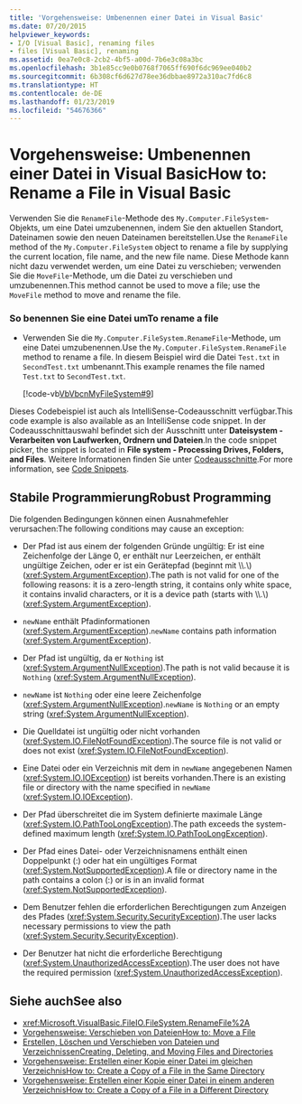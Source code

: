 ```yaml
---
title: 'Vorgehensweise: Umbenennen einer Datei in Visual Basic'
ms.date: 07/20/2015
helpviewer_keywords:
- I/O [Visual Basic], renaming files
- files [Visual Basic], renaming
ms.assetid: 0ea7e0c8-2cb2-4bf5-a00d-7b6e3c08a3bc
ms.openlocfilehash: 3b1e85cc9e0b0768f7065ff690f6dc969ee040b2
ms.sourcegitcommit: 6b308cf6d627d78ee36dbbae8972a310ac7fd6c8
ms.translationtype: HT
ms.contentlocale: de-DE
ms.lasthandoff: 01/23/2019
ms.locfileid: "54676366"
---
```

# <a name="how-to-rename-a-file-in-visual-basic"></a><span data-ttu-id="eee88-102">Vorgehensweise: Umbenennen einer Datei in Visual Basic</span><span class="sxs-lookup"><span data-stu-id="eee88-102">How to: Rename a File in Visual Basic</span></span>
<span data-ttu-id="eee88-103">Verwenden Sie die `RenameFile`-Methode des `My.Computer.FileSystem`-Objekts, um eine Datei umzubenennen, indem Sie den aktuellen Standort, Dateinamen sowie den neuen Dateinamen bereitstellen.</span><span class="sxs-lookup"><span data-stu-id="eee88-103">Use the `RenameFile` method of the `My.Computer.FileSystem` object to rename a file by supplying the current location, file name, and the new file name.</span></span> <span data-ttu-id="eee88-104">Diese Methode kann nicht dazu verwendet werden, um eine Datei zu verschieben; verwenden Sie die `MoveFile`-Methode, um die Datei zu verschieben und umzubenennen.</span><span class="sxs-lookup"><span data-stu-id="eee88-104">This method cannot be used to move a file; use the `MoveFile` method to move and rename the file.</span></span>  
  
### <a name="to-rename-a-file"></a><span data-ttu-id="eee88-105">So benennen Sie eine Datei um</span><span class="sxs-lookup"><span data-stu-id="eee88-105">To rename a file</span></span>  
  
-   <span data-ttu-id="eee88-106">Verwenden Sie die `My.Computer.FileSystem.RenameFile`-Methode, um eine Datei umzubenennen.</span><span class="sxs-lookup"><span data-stu-id="eee88-106">Use the `My.Computer.FileSystem.RenameFile` method to rename a file.</span></span> <span data-ttu-id="eee88-107">In diesem Beispiel wird die Datei `Test.txt` in `SecondTest.txt` umbenannt.</span><span class="sxs-lookup"><span data-stu-id="eee88-107">This example renames the file named `Test.txt` to `SecondTest.txt`.</span></span>  
  
     [!code-vb[VbVbcnMyFileSystem#9](../../../../visual-basic/developing-apps/programming/drives-directories-files/codesnippet/VisualBasic/how-to-rename-a-file_1.vb)]  
  
 <span data-ttu-id="eee88-108">Dieses Codebeispiel ist auch als IntelliSense-Codeausschnitt verfügbar.</span><span class="sxs-lookup"><span data-stu-id="eee88-108">This code example is also available as an IntelliSense code snippet.</span></span> <span data-ttu-id="eee88-109">In der Codeausschnittauswahl befindet sich der Ausschnitt unter **Dateisystem - Verarbeiten von Laufwerken, Ordnern und Dateien**.</span><span class="sxs-lookup"><span data-stu-id="eee88-109">In the code snippet picker, the snippet is located in **File system - Processing Drives, Folders, and Files**.</span></span> <span data-ttu-id="eee88-110">Weitere Informationen finden Sie unter [Codeausschnitte](/visualstudio/ide/code-snippets).</span><span class="sxs-lookup"><span data-stu-id="eee88-110">For more information, see [Code Snippets](/visualstudio/ide/code-snippets).</span></span>  
  
## <a name="robust-programming"></a><span data-ttu-id="eee88-111">Stabile Programmierung</span><span class="sxs-lookup"><span data-stu-id="eee88-111">Robust Programming</span></span>  
 <span data-ttu-id="eee88-112">Die folgenden Bedingungen können einen Ausnahmefehler verursachen:</span><span class="sxs-lookup"><span data-stu-id="eee88-112">The following conditions may cause an exception:</span></span>  
  
-   <span data-ttu-id="eee88-113">Der Pfad ist aus einem der folgenden Gründe ungültig: Er ist eine Zeichenfolge der Länge 0, er enthält nur Leerzeichen, er enthält ungültige Zeichen, oder er ist ein Gerätepfad (beginnt mit \\\\.\\) (<xref:System.ArgumentException>).</span><span class="sxs-lookup"><span data-stu-id="eee88-113">The path is not valid for one of the following reasons: it is a zero-length string, it contains only white space, it contains invalid characters, or it is a device path (starts with \\\\.\\) (<xref:System.ArgumentException>).</span></span>  
  
-   <span data-ttu-id="eee88-114">`newName` enthält Pfadinformationen (<xref:System.ArgumentException>).</span><span class="sxs-lookup"><span data-stu-id="eee88-114">`newName` contains path information (<xref:System.ArgumentException>).</span></span>  
  
-   <span data-ttu-id="eee88-115">Der Pfad ist ungültig, da er `Nothing` ist (<xref:System.ArgumentNullException>).</span><span class="sxs-lookup"><span data-stu-id="eee88-115">The path is not valid because it is `Nothing` (<xref:System.ArgumentNullException>).</span></span>  
  
-   <span data-ttu-id="eee88-116">`newName` ist `Nothing` oder eine leere Zeichenfolge (<xref:System.ArgumentNullException>).</span><span class="sxs-lookup"><span data-stu-id="eee88-116">`newName` is `Nothing` or an empty string (<xref:System.ArgumentNullException>).</span></span>  
  
-   <span data-ttu-id="eee88-117">Die Quelldatei ist ungültig oder nicht vorhanden (<xref:System.IO.FileNotFoundException>).</span><span class="sxs-lookup"><span data-stu-id="eee88-117">The source file is not valid or does not exist (<xref:System.IO.FileNotFoundException>).</span></span>  
  
-   <span data-ttu-id="eee88-118">Eine Datei oder ein Verzeichnis mit dem in `newName` angegebenen Namen (<xref:System.IO.IOException>) ist bereits vorhanden.</span><span class="sxs-lookup"><span data-stu-id="eee88-118">There is an existing file or directory with the name specified in `newName` (<xref:System.IO.IOException>).</span></span>  
  
-   <span data-ttu-id="eee88-119">Der Pfad überschreitet die im System definierte maximale Länge (<xref:System.IO.PathTooLongException>).</span><span class="sxs-lookup"><span data-stu-id="eee88-119">The path exceeds the system-defined maximum length (<xref:System.IO.PathTooLongException>).</span></span>  
  
-   <span data-ttu-id="eee88-120">Der Pfad eines Datei- oder Verzeichnisnamens enthält einen Doppelpunkt (:) oder hat ein ungültiges Format (<xref:System.NotSupportedException>).</span><span class="sxs-lookup"><span data-stu-id="eee88-120">A file or directory name in the path contains a colon (:) or is in an invalid format (<xref:System.NotSupportedException>).</span></span>  
  
-   <span data-ttu-id="eee88-121">Dem Benutzer fehlen die erforderlichen Berechtigungen zum Anzeigen des Pfades (<xref:System.Security.SecurityException>).</span><span class="sxs-lookup"><span data-stu-id="eee88-121">The user lacks necessary permissions to view the path (<xref:System.Security.SecurityException>).</span></span>  
  
-   <span data-ttu-id="eee88-122">Der Benutzer hat nicht die erforderliche Berechtigung (<xref:System.UnauthorizedAccessException>).</span><span class="sxs-lookup"><span data-stu-id="eee88-122">The user does not have the required permission (<xref:System.UnauthorizedAccessException>).</span></span>  
  
## <a name="see-also"></a><span data-ttu-id="eee88-123">Siehe auch</span><span class="sxs-lookup"><span data-stu-id="eee88-123">See also</span></span>
- <xref:Microsoft.VisualBasic.FileIO.FileSystem.RenameFile%2A>
- [<span data-ttu-id="eee88-124">Vorgehensweise: Verschieben von Dateien</span><span class="sxs-lookup"><span data-stu-id="eee88-124">How to: Move a File</span></span>](../../../../visual-basic/developing-apps/programming/drives-directories-files/how-to-move-a-file.md)
- [<span data-ttu-id="eee88-125">Erstellen, Löschen und Verschieben von Dateien und Verzeichnissen</span><span class="sxs-lookup"><span data-stu-id="eee88-125">Creating, Deleting, and Moving Files and Directories</span></span>](../../../../visual-basic/developing-apps/programming/drives-directories-files/creating-deleting-and-moving-files-and-directories.md)
- [<span data-ttu-id="eee88-126">Vorgehensweise: Erstellen einer Kopie einer Datei im gleichen Verzeichnis</span><span class="sxs-lookup"><span data-stu-id="eee88-126">How to: Create a Copy of a File in the Same Directory</span></span>](../../../../visual-basic/developing-apps/programming/drives-directories-files/how-to-create-a-copy-of-a-file-in-the-same-directory.md)
- [<span data-ttu-id="eee88-127">Vorgehensweise: Erstellen einer Kopie einer Datei in einem anderen Verzeichnis</span><span class="sxs-lookup"><span data-stu-id="eee88-127">How to: Create a Copy of a File in a Different Directory</span></span>](../../../../visual-basic/developing-apps/programming/drives-directories-files/how-to-create-a-copy-of-a-file-in-a-different-directory.md)

